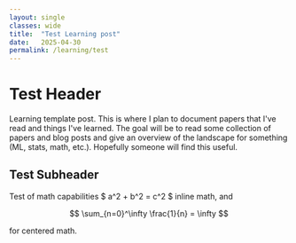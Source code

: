 ```yaml
---
layout: single
classes: wide
title:  "Test Learning post"
date:   2025-04-30
permalink: /learning/test
---
```


<script src="https://cdn.mathjax.org/mathjax/latest/MathJax.js?config=TeX-AMS-MML_HTMLorMML" 
        type="text/javascript">
</script>



# Test Header
Learning template post. This is where I plan to document papers that I've read and things I've learned. The goal will be to read some collection of papers and blog posts and give an overview of the landscape for something (ML, stats, math, etc.). Hopefully someone will find this useful. 

## Test Subheader
Test of math capabilities $ a^2 + b^2 = c^2 $ inline math, and

$$ \sum_{n=0}^\infty \frac{1}{n} = \infty $$

for centered math.

